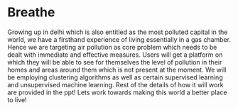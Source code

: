 # Breathe
Growing up in delhi which is also entitled as the most polluted capital in the world, we have a firsthand experience of living essentially in a gas chamber. Hence we are targeting air pollution as core problem which needs to be dealt with immediate and effective measures. Users will get a platform on which they will be able to see for themselves the level of pollution in their homes and areas around them which is not present at the moment. We will be employing clustering algorithms as well as certain supervised learning and unsupervised machine learning. Rest of the details of how it will work are provided in the ppt! Lets work towards making this world a better place to live!
